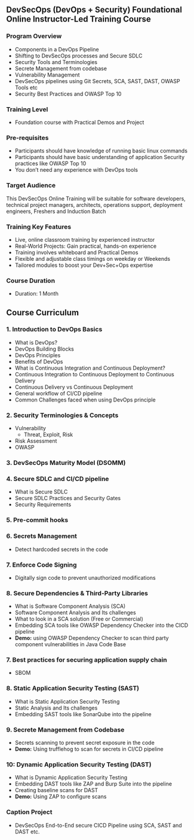 ## DevSecOps (DevOps + Security) Foundational Online Instructor-Led Training Course

### Program Overview
- Components in a DevOps Pipeline
- Shifting to DevSecOps processes and Secure SDLC
- Security Tools and Terminologies
- Secrete Management from codebase
- Vulnerability Management
- DevSecOps pipelines using Git Secrets, SCA, SAST, DAST, OWASP Tools etc
- Security Best Practices and OWASP Top 10

### Training Level
- Foundation course with Practical Demos and Project

### Pre-requisites
- Participants should have knowledge of running basic linux commands
- Participants should have basic understanding of application Security practices like OWASP Top 10
- You don’t need any experience with DevOps tools

### Target Audience
This DevSecOps Online Training will be suitable for software developers, technical project managers, architects, operations support, deployment engineers, Freshers and Induction Batch

### Training Key Features
- Live, online classroom training by experienced instructor
- Real-World Projects: Gain practical, hands-on experience
- Training involves whiteboard and Practical Demos
- Flexible and adjustable class timings on weekday or Weekends
- Tailored modules to boost your Dev+Sec+Ops expertise

### Course Duration
- Duration: 1 Month

## Course Curriculum

### 1. Introduction to DevOps Basics
- What is DevOps?
- DevOps Building Blocks
- DevOps Principles
- Benefits of DevOps
- What is Continuous Integration and Continuous Deployment?
- Continuous Integration to Continuous Deployment to Continuous Delivery
- Continuous Delivery vs Continuous Deployment
- General workflow of CI/CD pipeline
- Common Challenges faced when using DevOps principle

### 2. Security Terminologies & Concepts
- Vulnerability
	- Threat, Exploit, Risk
- Risk Assessment
- OWASP

### 3. DevSecOps Maturity Model (DSOMM)
  
### 4. Secure SDLC and CI/CD pipeline
- What is Secure SDLC
- Secure SDLC Practices and Security Gates
- Security Requirements

### 5. Pre-commit hooks


### 6. Secrets Management
- Detect hardcoded secrets in the code

### 7. Enforce Code Signing
- Digitally sign code to prevent unauthorized modifications

### 8. Secure Dependencies & Third-Party Libraries
- What is Software Component Analysis (SCA)
- Software Component Analysis and Its challenges
- What to look in a SCA solution (Free or Commercial)
- Embedding SCA tools like OWASP Dependency Checker into the CICD pipeline
- **Demo:** using OWASP Dependency Checker to scan third party component vulnerabilities in Java Code Base

### 7. Best practices for securing application supply chain
- SBOM

### 8. Static Application Security Testing (SAST)
- What is Static Application Security Testing
- Static Analysis and Its challenges
- Embedding SAST tools like SonarQube into the pipeline

### 9. Secrete Management from Codebase
- Secrets scanning to prevent secret exposure in the code
- **Demo:** Using trufflehog to scan for secrets in CI/CD pipeline

### 10: Dynamic Application Security Testing (DAST)
- What is Dynamic Application Security Testing
- Embedding DAST tools like ZAP and Burp Suite into the pipeline
- Creating baseline scans for DAST
- **Demo:** Using ZAP to configure scans

### Caption Project
- DevSecOps End-to-End secure CICD Pipeline using SCA, SAST and DAST etc.
